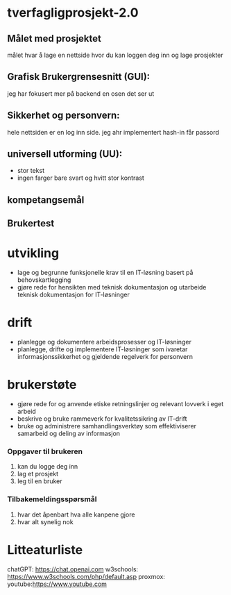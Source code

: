 # tverfagligprosjekt-2.0

## Målet med prosjektet 
målet hvar å lage en nettside hvor du kan loggen deg inn og lage prosjekter

## Grafisk Brukergrensesnitt (GUI):
jeg har fokusert mer på backend en osen det ser ut

## Sikkerhet og personvern:
hele nettsiden er en log inn side. jeg ahr implementert hash-in får passord 

## universell utforming (UU): 
* stor tekst
* ingen farger bare svart og hvitt stor kontrast

## kompetangsemål

## Brukertest

# utvikling
* lage og begrunne funksjonelle krav til en IT-løsning basert på behovskartlegging
* gjøre rede for hensikten med teknisk dokumentasjon og utarbeide teknisk dokumentasjon for IT-løsninger

# drift
* planlegge og dokumentere arbeidsprosesser og IT-løsninger
* planlegge, drifte og implementere IT-løsninger som ivaretar informasjonssikkerhet og gjeldende regelverk for personvern

# brukerstøte
* gjøre rede for og anvende etiske retningslinjer og relevant lovverk i eget arbeid
* beskrive og bruke rammeverk for kvalitetssikring av IT-drift
* bruke og administrere samhandlingsverktøy som effektiviserer samarbeid og deling av informasjon

### Oppgaver til brukeren
1. kan du logge deg inn
2. lag et prosjekt
3. leg til en bruker

### Tilbakemeldingsspørsmål
1. hvar det åpenbart hva alle kanpene gjore
2. hvar alt synelig nok


# Litteaturliste
chatGPT: https://chat.openai.com
w3schools: https://www.w3schools.com/php/default.asp
proxmox:
youtube:https://www.youtube.com
